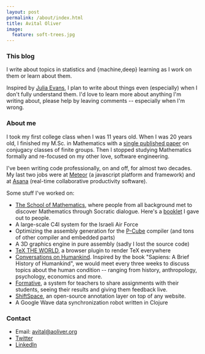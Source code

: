 ```yaml
---
layout: post
permalink: /about/index.html
title: Avital Oliver
image:
  feature: soft-trees.jpg
---
```


### This blog

I write about topics in statistics and {machine,deep} learning as I
work on them or learn about them.

Inspired by [Julia Evans](http://jvns.ca/), I plan to write about
things even (especially) when I don't fully understand them. I'd love
to learn more about anything I'm writing about, please help by leaving
comments -- especially when I'm wrong.

### About me

I took my first college class when I was 11 years old. When I was 20
years old, I finished my M.Sc. in Mathematics with a [single published
paper](http://www.sciencedirect.com/science/article/pii/S0021869304001863)
on conjugacy classes of finite groups. Then I stopped studying
Mathematics formally and re-focused on my other love, software
engineering.

I've been writing code professionally, on and off, for almost two
decades. My last two jobs were at
[Meteor](https://github.com/meteor/meteor) (a javascript platform and
framework) and at [Asana](https://asana.com/company) (real-time
collaborative productivity software).

Some stuff I've worked on:

* [The School of Mathematics](http://thewe.net/math/), where people from all background met
  to discover Mathematics through Socratic dialogue.
  Here's a [booklet](http://thewe.net/files/shapes_v2_web.pdf) I gave out to people.
* A large-scale C4I system for the Israeli Air Force
* Optimizing the assembly generation for the [P-Cube](https://en.wikipedia.org/wiki/P-Cube)
  compiler (and tons of other compiler and embedded parts)
* A 3D graphics engine in pure assembly (sadly I lost the source code)
* [TeX THE WORLD](http://thewe.net/tex), a browser plugin to render TeX everywhere
* [Conversations on Humankind](http://web.archive.org/web/20150726235949/http://www.meetup.com/Conversations-on-Humankind). Inspired by the book "Sapiens: A Brief History of Humankind", we
  would meet every three weeks to discuss
  topics about the human condition -- ranging from history, anthropology, psychology,
  economics and more.
* [Formative](http://goformative.com), a system for teachers to share
  assignments with their students, seeing their results and giving them feedback live.
* [ShiftSpace](http://web.archive.org/web/20110628211734/http://www.shiftspace.org/),
  an open-source annotation layer on top of any website.
* A Google Wave data synchronization robot written in Clojure

### Contact

* Email: avital@aoliver.org
* [Twitter](https://www.linkedin.com/in/avitaloliver)
* [LinkedIn](https://www.linkedin.com/in/avitaloliver)


